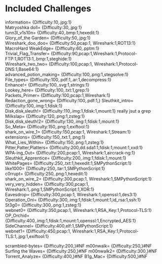 # Included Challenges
information= {Difficulty:10,.jpg:1}  
Matryoshka doll= {Difficulty:30,.jpg:1}  
tunn3l_v1s10n= {Difficulty:40,.bmp:1,hexedit:1}  
Glory_of_the Garden= {Difficulty:50,.jpg:1}  
Wireshark_doo_doo= {Difficulty:50,pcap:1, Wireshark:1,ROT13:1}   
MacroHard WeakEdge= {Difficulty:60,.pptm:1}  
Trivial_Flag_Transfer= {Difficulty:90,pcap:1,Wireshark:1,Protocol-FTP:1,ROT13:1,.bmp:1,steghide:1}  
Wireshark_two_two= {Difficulty:100,pcap:1, Wireshark:1,Protocol-DNS:1,Base64:1}  
advanced_potion_making= {Difficulty:100,.png:1,stegsolve:1}  
File_types= {Difficulty:100,.pdf:1,.ar:1,decompress:1}  
Enhance!= {Difficulty:100,.svg:1,strings:1}  
Lookey_here= {Difficulty:100,.txt:1,grep:1}  
Packets_Primer= {Difficulty:100,pcap:1,Wireshark:1}  
Redaction_gone_wrong= {Difficulty:100,.pdf:1,}
Sleuthkit_intro= {Difficulty:100,.img:1,fdisk:1}  
Disk,disk,sleuth!= {Difficulty:110,.img:1,fdisk:1,mount:1}   really jsut a grep
Milkslap= {Difficulty:120,.png:1,zsteg:1}  
Disk,disk,sleuth!2= {Difficulty:130,.img:1,fdisk:1,mount:1}  
So_Meta= {Difficulty:150,.png:1,exiftool:1}  
shark_on_wire_1= {Difficulty:150,pcap:1, Wireshark:1,Stream:1}  
extensions= {Difficulty:150,.txt:1,.png:1}  
What_Lies_Within= {Difficulty:150,.png:1,zsteg:1}  
Pitter,Patter,Platters= {Difficulty:200,dd.sda1:1,fdisk:1,mount:1,xxd:1}  
WPA-ing_Out= {Difficulty:200,pcap:1, Wireshark:1,aircrack-ng:1}  
Sleuthkit_Apprentice= {Difficulty:200,.img:1,fdisk:1,mount:1}  
WhitePages= {Difficulty:250,.txt:1,hexedit:1,SMPythonScript:1}  
like1000= {Difficulty:250,.tar:1,SMPythonScript:1}  
c0rrupt= {Difficulty:250,.png:1,hexedit:1}  
shark_on_wire_2= {Difficulty:300,pcap:1, Wireshark:1,SMPythonScript:1}  
very_very_hidden= {Difficulty:300,pcap:1, Wireshark:1,.png:1,SMPythonScript:1,XOR:1}  
Eavesdrop= {Difficulty:300,pcap:1, Wireshark:1,openssl:1,des3:1}  
Operation_Oni= {Difficulty:300,.img:1,fdisk:1,mount:1,id_rsa:1,ssh:1}  
St3g0= {Difficulty:300,.png:1,zsteg:1}  
webnet0= {Difficulty:350,pcap:1, Wireshark:1,RSA_Key:1,Protocol-TLS:1}  
OP_Orchid= {Difficulty:400,.img:1,fdisk:1,mount:1,openssl:1,Encrypted_AES:1}  
SideChannel= {Difficulty:400,elf:1,SMPythonScript:1}  
webnet1= {Difficulty:450,pcap:1, Wireshark:1,RSA_Key:1,Protocol-TLS:1,.jpg:1,exiftool:1}  

scrambled-bytes= {Difficulty:200,}#NF
m00nwalk= {Difficulty:250,}#NF
Surfing the Waves= {Difficulty:250,}#NF
m00nwalk2= {Difficulty:300,}#NF
Torrent_Analyze= {Difficulty:400,}#NF
B1g_Mac= {Difficulty:500,}#NF

